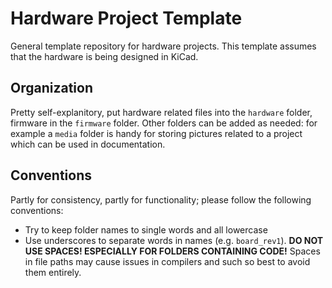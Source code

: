 # Hardware Project Template

General template repository for hardware projects. This template assumes that the hardware is being designed in KiCad.

## Organization

Pretty self-explanitory, put hardware related files into the `hardware` folder, firmware in the `firmware` folder. Other folders can be added as needed: for example a `media` folder is handy for storing pictures related to a project which can be used in documentation.

## Conventions

Partly for consistency, partly for functionality; please follow the following conventions:

- Try to keep folder names to single words and all lowercase
- Use underscores to separate words in names (e.g. `board_rev1`). **DO NOT USE SPACES! ESPECIALLY FOR FOLDERS CONTAINING CODE!** Spaces in file paths may cause issues in compilers and such so best to avoid them entirely.
